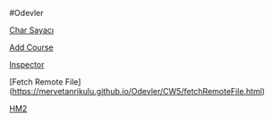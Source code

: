 #Odevler

[Char Sayacı](https://mervetanrikulu.github.io/Odevler/Arraycw2.html)

[Add Course](https://mervetanrikulu.github.io/Odevler/homework.html)

[Inspector](https://mervetanrikulu.github.io/Odevler/inspector.html)

[Fetch Remote File] (https://mervetanrikulu.github.io/Odevler/CW5/fetchRemoteFile.html)

[HM2](https://mervetarikulu.github.io/Odevler/HW2/Databse.html)
